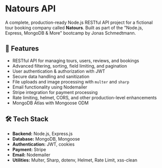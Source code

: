 # Natours API

A complete, production-ready Node.js RESTful API project for a fictional tour booking company called **Natours**. Built as part of the "Node.js, Express, MongoDB & More" bootcamp by Jonas Schmedtmann.

## 🚀 Features

- RESTful API for managing tours, users, reviews, and bookings
- Advanced filtering, sorting, field limiting, and pagination
- User authentication & authorization with JWT
- Secure data handling and sanitization
- File uploads and image processing with `multer` and `sharp`
- Email functionality using Nodemailer
- Stripe integration for payment processing
- Rate limiting, helmet, CORS, and other production-level enhancements
- MongoDB Atlas with Mongoose ODM

## 🛠️ Tech Stack

- **Backend:** Node.js, Express.js
- **Database:** MongoDB, Mongoose
- **Authentication:** JWT, cookies
- **Payment:** Stripe
- **Email:** Nodemailer
- **Utilities:** Multer, Sharp, dotenv, Helmet, Rate Limit, xss-clean



